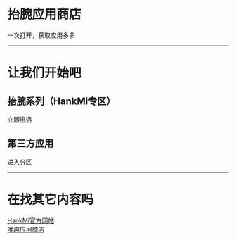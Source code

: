 # 抬腕应用商店
一次打开，获取应用多多

***

# 让我们开始吧
## 抬腕系列（HankMi专区）
[立即挑选](download/apps.md)
## 第三方应用
[进入分区](download/3rd.md)

***

# 在找其它内容吗
[HankMi官方网站](https://www.hankmi.com)  
[唯趣应用商店](https://etrasoft.top)
